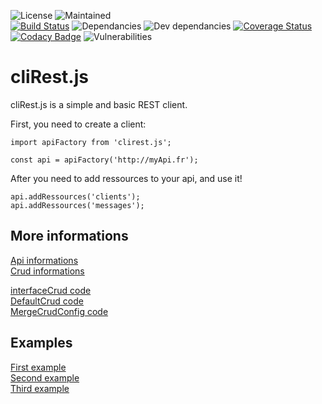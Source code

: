 ![License](https://img.shields.io/github/license/davis90/cliRest.js.svg)
![Maintained](https://img.shields.io/badge/maintained-yes-brightgreen.svg)  
[![Build Status](https://travis-ci.org/davis90/cliRest.js.svg?branch=master)](https://travis-ci.org/davis90/cliRest.js)
![Dependancies](https://img.shields.io/david/davis90/cliRest.js.svg)
![Dev dependancies](https://img.shields.io/david/dev/davis90/cliRest.js.svg)
[![Coverage Status](https://coveralls.io/repos/github/davis90/cliRest.js/badge.svg?branch=master)](https://coveralls.io/github/davis90/cliRest.js?branch=master)
[![Codacy Badge](https://api.codacy.com/project/badge/Grade/2c4768af9a8644a29cb9d4384516cd54)](https://www.codacy.com/app/davis90/cliRest.js?utm_source=github.com&amp;utm_medium=referral&amp;utm_content=davis90/cliRest.js&amp;utm_campaign=Badge_Grade)
![Vulnerabilities](https://img.shields.io/snyk/vulnerabilities/github/davis90/cliRest.js.svg)

# cliRest.js

cliRest.js is a simple and basic REST client.

First, you need to create a client:

```
import apiFactory from 'clirest.js';

const api = apiFactory('http://myApi.fr');

```

After you need to add ressources to your api, and use it!

```
api.addRessources('clients');
api.addRessources('messages');
```

## More informations

[Api informations](doc/api.md)   
[Crud informations](doc/crud.md)   

[interfaceCrud code](src/crud/interfaceCrud.js)   
[DefaultCrud code](src/crud/defaultCrud.js)   
[MergeCrudConfig code](src/crud/mergeCrudConfig.js)   

## Examples

[First example](doc/example1.md)   
[Second example](doc/example2.md)   
[Third example](doc/example3.md)   
